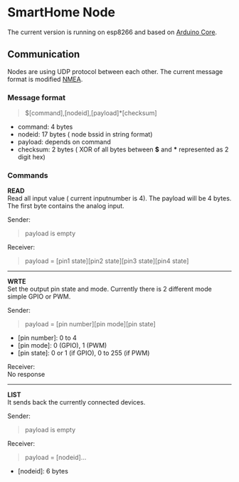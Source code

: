 # SmartHome Node
The current version is running on esp8266 and based on [Arduino Core](https://github.com/esp8266/Arduino).

## Communication
Nodes are using UDP protocol between each other. The current message format is modified [NMEA](https://en.wikipedia.org/wiki/NMEA_0183).

### Message format
> $[command],[nodeid],[payload]*[checksum]

* command: 4 bytes 
* nodeid: 17 bytes ( node bssid in string format)
* payload: depends on command
* checksum: 2 bytes ( XOR of all bytes between **$** and **\*** represented as 2 digit hex)

### Commands

**READ**  
Read all input value ( current inputnumber is 4). The payload will be 4 bytes. The first byte contains the analog input.    

Sender:

> payload is empty

Receiver:

> payload = [pin1 state][pin2 state][pin3 state][pin4 state]
---  

**WRTE**  
Set the output pin state and mode. Currently there is 2 different mode simple GPIO or PWM.

Sender:
> payload = [pin number][pin mode][pin state]

* [pin number]: 0 to 4
* [pin mode]: 0 (GPIO), 1 (PWM)
* [pin state]: 0 or 1 (if GPIO), 0 to 255 (if PWM)

Receiver:  
No response

---
**LIST**  
It sends back the currently connected devices.

Sender: 
> payload is empty

Receiver: 
> payload = [nodeid]...

* [nodeid]: 6 bytes
